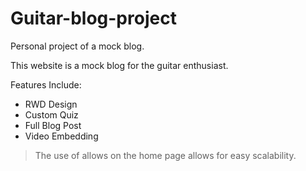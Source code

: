 # Guitar-blog-project
Personal project of a mock blog.

This website is a mock blog for the guitar enthusiast. 

Features Include:
- RWD Design
- Custom Quiz
- Full Blog Post
- Video Embedding

> The use of <code><divs></code> allows on the home page allows for easy scalability. 